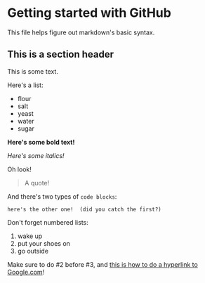Getting started with GitHub
=============
This file helps figure out markdown's basic syntax.

## This is a section header

This is some text.

Here's a list:

 - flour
 - salt
 - yeast
 - water
 - sugar
 
**Here's some bold text!**

*Here's some italics!*

Oh look!

> A quote!

And there's two types of `code blocks`:

```
here's the other one!  (did you catch the first?)
```

Don't forget numbered lists:

1. wake up
2. put your shoes on
3. go outside

Make sure to do #2 before #3, and [this is how to do a hyperlink to Google.com](https://www.google.com/)!

